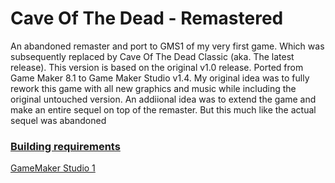 # Cave Of The Dead - Remastered

An abandoned remaster and port to GMS1 of my very first game. Which was subsequently replaced by Cave Of The Dead Classic (aka. The latest release). This version is based on the original v1.0 release. Ported from Game Maker 8.1 to Game Maker Studio v1.4. My original idea was to fully rework this game with all new graphics and music while including the original untouched version. An addiional idea was to extend the game and make an entire sequel on top of the remaster. But this much like the actual sequel was abandoned

### <b><u>Building requirements</b></u>

[GameMaker Studio 1](https://gminstall.yoyogames.com/downloads/gm-studio/GMStudio-Installer-1.4.9999.exe)